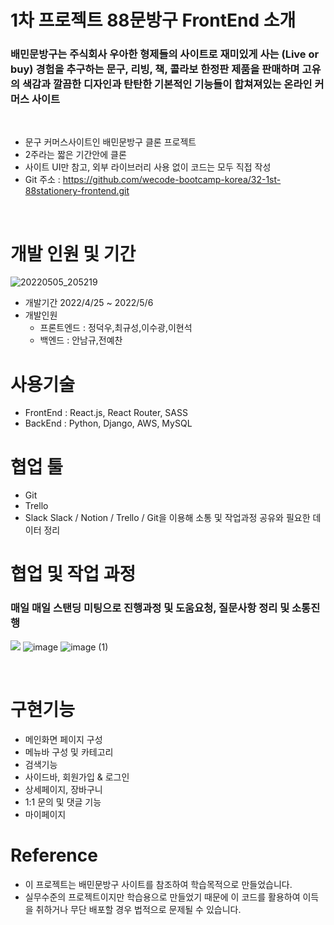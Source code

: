 # 1차 프로젝트 88문방구 FrontEnd 소개

### 배민문방구는 주식회사 우아한 형제들의 사이트로 재미있게 사는 (Live or buy) 경험을 추구하는 문구, 리빙, 책, 콜라보 한정판 제품을 판매하며 고유의 색감과 깔끔한 디자인과 탄탄한 기본적인 기능들이 합쳐져있는 온라인 커머스 사이트

</br>

- 문구 커머스사이트인 배민문방구 클론 프로젝트
- 2주라는 짧은 기간안에 클론
- 사이트 UI만 참고, 외부 라이브러리 사용 없이 코드는 모두 직접 작성
- Git 주소 : https://github.com/wecode-bootcamp-korea/32-1st-88stationery-frontend.git

</br>

# 개발 인원 및 기간

![20220505_205219](https://user-images.githubusercontent.com/66737450/167081567-29defd3c-70e4-4109-8667-ce7e6be0a62a.jpg)

- 개발기간 2022/4/25 ~ 2022/5/6
- 개발인원
  - 프론트엔드 : 정덕우,최규성,이수광,이현석
  - 백엔드 : 안남규,전예찬

# 사용기술

- FrontEnd : React.js, React Router, SASS
- BackEnd : Python, Django, AWS, MySQL

# 협업 툴

- Git
- Trello
- Slack
  Slack / Notion / Trello / Git을 이용해 소통 및 작업과정 공유와 필요한 데이터 정리

# 협업 및 작업 과정

### 매일 매일 스탠딩 미팅으로 진행과정 및 도움요청, 질문사항 정리 및 소통진행

![](https://blog.kakaocdn.net/dn/s58Pb/btrBluyXjoM/WM0JCSxAZrcxMYkNA7xTPK/img.gif)
![image](https://user-images.githubusercontent.com/66737450/167083143-9c2dbced-45aa-4f8a-b9bb-7f799a93bc69.png)
![image (1)](https://user-images.githubusercontent.com/66737450/167083152-b925216e-38a6-4383-b0fb-d7f432ca9587.png)

</br>

# 구현기능

- 메인화면 페이지 구성
- 메뉴바 구성 및 카테고리
- 검색기능
- 사이드바, 회원가입 & 로그인
- 상세페이지, 장바구니
- 1:1 문의 및 댓글 기능
- 마이페이지

# Reference

- 이 프로젝트는 배민문방구 사이트를 참조하여 학습목적으로 만들었습니다.
- 실무수준의 프로젝트이지만 학습용으로 만들었기 때문에 이 코드를 활용하여 이득을 취하거나 무단 배포할 경우 법적으로 문제될 수 있습니다.
